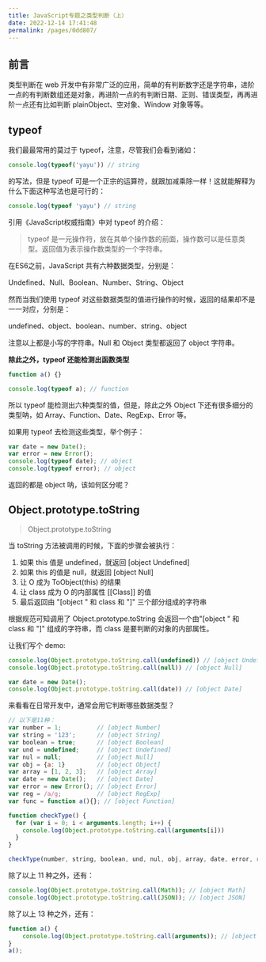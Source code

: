 ```yaml
---
title: JavaScript专题之类型判断（上）
date: 2022-12-14 17:41:48
permalink: /pages/0dd807/
---
```



## 前言

类型判断在 web 开发中有非常广泛的应用，简单的有判断数字还是字符串，进阶一点的有判断数组还是对象，再进阶一点的有判断日期、正则、错误类型，再再进阶一点还有比如判断 plainObject、空对象、Window 对象等等。

## typeof

我们最最常用的莫过于 typeof，注意，尽管我们会看到诸如：

```js
console.log(typeof('yayu')) // string
```

的写法，但是 typeof 可是一个正宗的运算符，就跟加减乘除一样！这就能解释为什么下面这种写法也是可行的：

```js
console.log(typeof 'yayu') // string
```

引用《JavaScript权威指南》中对 typeof 的介绍：

> typeof 是一元操作符，放在其单个操作数的前面，操作数可以是任意类型。返回值为表示操作数类型的一个字符串。

在ES6之前，JavaScript 共有六种数据类型，分别是：

Undefined、Null、Boolean、Number、String、Object

然而当我们使用 typeof 对这些数据类型的值进行操作的时候，返回的结果却不是一一对应，分别是：

undefined、object、boolean、number、string、object

注意以上都是小写的字符串。Null 和 Object 类型都返回了 object 字符串。

**除此之外，typeof 还能检测出函数类型**

```js
function a() {}

console.log(typeof a); // function
```

所以 typeof 能检测出六种类型的值，但是，除此之外 Object 下还有很多细分的类型呐，如 Array、Function、Date、RegExp、Error 等。

如果用 typeof 去检测这些类型，举个例子：

```js
var date = new Date();
var error = new Error();
console.log(typeof date); // object
console.log(typeof error); // object
```

返回的都是 object 呐，该如何区分呢？

## Object.prototype.toString

> Object.prototype.toString 

当 toString 方法被调用的时候，下面的步骤会被执行：

1. 如果 this 值是 undefined，就返回 [object Undefined]
2. 如果 this 的值是 null，就返回 [object Null]
3. 让 O 成为 ToObject(this) 的结果
3. 让 class 成为 O 的内部属性 [[Class]] 的值
4. 最后返回由 "[object " 和 class 和 "]" 三个部分组成的字符串

根据规范可知调用了 Object.prototype.toString 会返回一个由"[object " 和 class 和 "]" 组成的字符串，而 class 是要判断的对象的内部属性。

让我们写个 demo:

```js
console.log(Object.prototype.toString.call(undefined)) // [object Undefined]
console.log(Object.prototype.toString.call(null)) // [object Null]

var date = new Date();
console.log(Object.prototype.toString.call(date)) // [object Date]
```

来看看在日常开发中，通常会用它判断哪些数据类型？

```js
// 以下是11种：
var number = 1;          // [object Number]
var string = '123';      // [object String]
var boolean = true;      // [object Boolean]
var und = undefined;     // [object Undefined]
var nul = null;          // [object Null]
var obj = {a: 1}         // [object Object]
var array = [1, 2, 3];   // [object Array]
var date = new Date();   // [object Date]
var error = new Error(); // [object Error]
var reg = /a/g;          // [object RegExp]
var func = function a(){}; // [object Function]

function checkType() {
  for (var i = 0; i < arguments.length; i++) {
    console.log(Object.prototype.toString.call(arguments[i]))
  }
}

checkType(number, string, boolean, und, nul, obj, array, date, error, reg, func)
```

除了以上 11 种之外，还有：

```js
console.log(Object.prototype.toString.call(Math)); // [object Math]
console.log(Object.prototype.toString.call(JSON)); // [object JSON]
```

除了以上 13 种之外，还有：

```js
function a() {
    console.log(Object.prototype.toString.call(arguments)); // [object Arguments]
}
a();
```